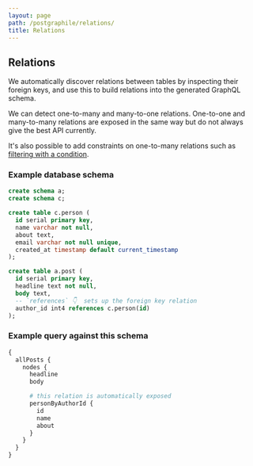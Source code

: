 ```yaml
---
layout: page
path: /postgraphile/relations/
title: Relations
---
```


## Relations

We automatically discover relations between tables by inspecting their foreign
keys, and use this to build relations into the generated GraphQL schema.

We can detect one-to-many and many-to-one relations. One-to-one and
many-to-many relations are exposed in the same way but do not always give the
best API currently.

It's also possible to add constraints on one-to-many relations such as [filtering
with a condition](/postgraphile/filtering/).

### Example database schema
```sql
create schema a;
create schema c;

create table c.person (
  id serial primary key,
  name varchar not null,
  about text,
  email varchar not null unique,
  created_at timestamp default current_timestamp
);

create table a.post (
  id serial primary key,
  headline text not null,
  body text,
  -- `references` 👇  sets up the foreign key relation
  author_id int4 references c.person(id) 
);
```

### Example query against this schema

```graphql
{
  allPosts {
    nodes {
      headline
      body

      # this relation is automatically exposed
      personByAuthorId {
        id
        name
        about
      }
    }
  }
}
```
